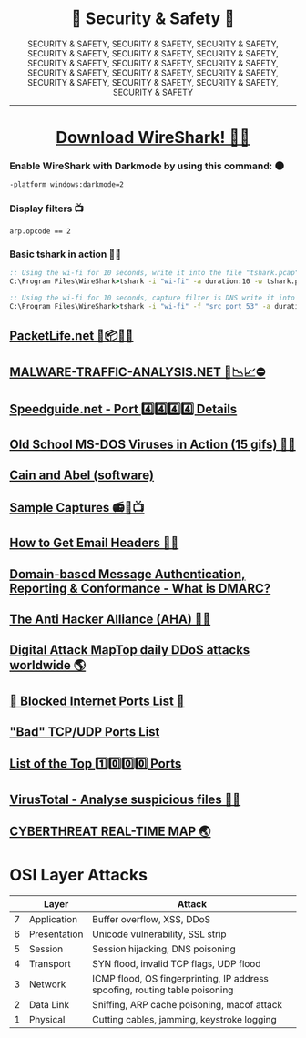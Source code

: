 
<div align="center">

# 🔐 Security & Safety 🔐
SECURITY &amp; SAFETY, SECURITY &amp; SAFETY, SECURITY &amp; SAFETY, SECURITY &amp; SAFETY, SECURITY &amp; SAFETY, SECURITY &amp; SAFETY, SECURITY &amp; SAFETY, SECURITY &amp; SAFETY, SECURITY &amp; SAFETY, SECURITY &amp; SAFETY, SECURITY &amp; SAFETY, SECURITY &amp; SAFETY, SECURITY &amp; SAFETY, SECURITY &amp; SAFETY, SECURITY &amp; SAFETY, SECURITY &amp; SAFETY

</div>

<hr>

<div align="center">

# [Download WireShark! 🔌🦈](https://www.wireshark.org/download.html)

</div>

### Enable WireShark with Darkmode by using this command: 🌑
```bat
-platform windows:darkmode=2
```

### Display filters 📺
```
arp.opcode == 2
```


### Basic tshark in action 🔡🦈
```bat
:: Using the wi-fi for 10 seconds, write it into the file "tshark.pcap"
C:\Program Files\WireShark>tshark -i "wi-fi" -a duration:10 -w tshark.pcap

:: Using the wi-fi for 10 seconds, capture filter is DNS write it into the file "dns.pcap"
C:\Program Files\WireShark>tshark -i "wi-fi" -f "src port 53" -a duration:15 -w dns.pcap

```




<!-- ## [CloudShark ☁🦈] -->

## [PacketLife.net 🎁📦🧬💕](https://packetlife.net/captures/protocol/telnet/)

## [MALWARE-TRAFFIC-ANALYSIS.NET 🚦📉📈⛔](https://malware-traffic-analysis.net/2017/01/28/index.html)

## [Speedguide.net - Port 4️⃣4️⃣4️⃣4️⃣ Details](https://www.speedguide.net/port.php?port=4444)

## [Old School MS-DOS Viruses in Action (15 gifs) 🦠💀](https://imgur.com/gallery/uCGGi)

## [Cain and Abel (software)](https://en.wikipedia.org/wiki/Cain_and_Abel_(software))

## [Sample Captures 📻📡📺](https://tcpreplay.appneta.com/wiki/captures.html#smallflows-pcap.)

## [How to Get Email Headers 📧🤯](https://mxtoolbox.com/Public/Content/EmailHeaders/)

## [Domain-based Message Authentication, Reporting & Conformance - What is DMARC?](https://dmarc.org/)

## [The Anti Hacker Alliance (AHA) 👨‍💻](https://anti-hacker-alliance.com/)

## [Digital Attack MapTop daily DDoS attacks worldwide 🌎](https://www.digitalattackmap.com/#anim=1&color=0&country=ALL&list=0&time=16065&view=map)

## [🛑 Blocked Internet Ports List 🛑](https://xfinity.com/support/internet/list-of-blocked-ports)

## ["Bad" TCP/UDP Ports List](https://www.garykessler.net/library/bad_ports.html)

## [List of the Top 1️⃣0️⃣0️⃣0️⃣ Ports](https://thedatalist.com/portlist/)

## [VirusTotal - Analyse suspicious files 📄🤔](https://www.virustotal.com/gui/home/upload)

## [CYBERTHREAT REAL-TIME MAP 🌏](https://cybermap.kaspersky.com/)



# OSI Layer Attacks

|   | **Layer**    | **Attack**                                                                  |
|---|--------------|-----------------------------------------------------------------------------|
| 7 | Application  | Buffer overflow, XSS, DDoS                                                  |
| 6 | Presentation | Unicode vulnerability, SSL strip                                            |
| 5 | Session      | Session hijacking, DNS poisoning                                            |
| 4 | Transport    | SYN flood, invalid TCP flags, UDP flood                                     |
| 3 | Network      | ICMP flood, OS fingerprinting, IP address spoofing, routing table poisoning |
| 2 | Data Link    | Sniffing, ARP cache poisoning, macof attack                                 |
| 1 | Physical     | Cutting cables, jamming, keystroke logging                                  |